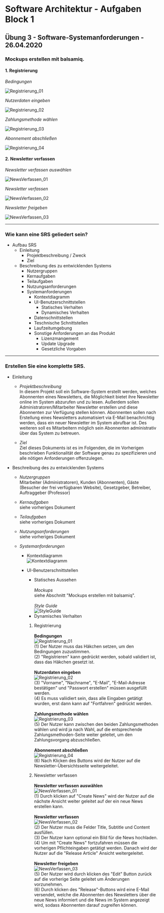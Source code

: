 # Software Architektur - Aufgaben Block 1
## Übung 3 - Software-Systemanforderungen - 26.04.2020
### Mockups erstellen mit balsamiq.
#### 1. Registrierung
*Bedingungen* 

![Registrierung_01](https://github.com/ph851res/SWARSOSE20/blob/master/SWAR_SS2020/Images/SwAr_Wireframe_Registrierung_01.png)  

*Nutzerdaten eingeben*  

![Registrierung_02](https://github.com/ph851res/SWARSOSE20/blob/master/SWAR_SS2020/Images/SwAr_Wireframe_Registrierung_02.png)  

*Zahlungsmethode wählen*  

![Registrierung_03](https://github.com/ph851res/SWARSOSE20/blob/master/SWAR_SS2020/Images/SwAr_Wireframe_Registrierung_03.png)  

*Abonnement abschließen* 

![Registrierung_04](https://github.com/ph851res/SWARSOSE20/blob/master/SWAR_SS2020/Images/SwAr_Wireframe_Registrierung_04.png)  

#### 2. Newsletter verfassen
*Newsletter verfassen auswählen*  

![NewsVerfassen_01](https://github.com/ph851res/SWARSOSE20/blob/master/SWAR_SS2020/Images/SwAr_Wireframe_NewsVerfassen_01.png)  

*Newsletter verfassen*  

![NewsVerfassen_02](https://github.com/ph851res/SWARSOSE20/blob/master/SWAR_SS2020/Images/SwAr_Wireframe_NewsVerfassen_02.png)  

*Newsletter freigeben*  

![NewsVerfassen_03](https://github.com/ph851res/SWARSOSE20/blob/master/SWAR_SS2020/Images/SwAr_Wireframe_NewsVerfassen_03.png)
___
### Wie kann eine SRS geliedert sein?
* Aufbau SRS
    * Einleitung
        * Projektbeschreibung / Zweck
        * Ziel
    * Beschreibung des zu entwicklenden Systems
        * Nutzergruppen 
        * Kernaufgaben
        * Teilaufgaben
        * Nutzungsanforderungen
        * Systemanforderungen 
            * Kontextdiagramm
            * UI-Benutzerschnittstellen
                * Statisches Verhalten
                * Dynamisches Verhalten
            * Datenschnittstellen
            * Teschnische Schnittstellen
            * Laufzeitumgebung
            * Sonstige Anforderungen an das Produkt
                * Lizenzmangement
                * Update Upgrade
                * Gesetzliche Vorgaben
___
### Erstellen Sie eine komplette SRS.
* Einleitung  
    * *Projektbeschreibung*  
    In diesem Projekt soll ein Software-System erstellt werden, welches Abonnenten eines Newsletters, die Möglichkeit bietet ihre Newsletter online im System abzurufen und zu lesen. Außerdem sollen Administratoren/Mitarbeiter Newsletter erstellen und diese Abonnenten zur Verfügung stellen können. Abonnenten sollen nach Erstellung eines Newsletters automatisiert via E-Mail benachrichtig werden, dass ein neuer Newsletter im System abrufbar ist. Des weiteren soll es Mitarbeitern möglich sein Abonnenten administrativ über das System zu betreuen.

    * *Ziel*  
    Ziel dieses Dokuments ist es im Folgenden, die im Vorherigen beschrieben Funktionalität der Software genau zu spezifizieren und alle nötigen Anforderungen offenzulegen.  

* Beschreibung des zu entwicklenden Systems
    * *Nutzergruppen*  
    Mitarbeiter (Administratoren), Kunden (Abonnenten), Gäste (Besucher der frei verfügbaren Website), Gesetzgeber, Betreiber, Auftraggeber (Professor)

    * *Kernaufgaben*  
    siehe vorheriges Dokument  

    * *Teilaufgaben*  
    siehe vorheriges Dokument  

    * *Nutzungsanforderungen*  
    siehe vorheriges Dokument  

    * *Systemanforderungen*  

        * Kontextdiagramm  
        ![Kontextdiagramm](https://github.com/ph851res/SWARSOSE20/blob/master/SWAR_SS2020/Images/SwAr_Kontextdiagramm.png)  

        * UI-Benutzerschnittstellen  
            * Statisches Aussehen  
            <br>*Mockups*  
            siehe Abschnitt "Mockups erstellen mit balsamiq".  
            <br>*Style Guide*  
            ![StyleGuide](https://github.com/ph851res/SWARSOSE20/blob/master/SWAR_SS2020/Images/SwAr_SytleGuide_01.PNG) 
            * Dynamisches Verhalten 
            1. Registrierung  
            <br>**Bedingungen**  
            ![Registrierung_01](https://github.com/ph851res/SWARSOSE20/blob/master/SWAR_SS2020/Images/SwAr_Wireframe_Registrierung_01.png)  
            (1) Der Nutzer muss das Häkchen setzen, um den Bedingungen zuzustimmen.  
            (2) "Registrieren" kann gedrückt werden, sobald validiert ist, dass das Häkchen gesetzt ist.   
            <br>**Nutzerdaten eingeben**  
            ![Registrierung_02](https://github.com/ph851res/SWARSOSE20/blob/master/SWAR_SS2020/Images/SwAr_Wireframe_Registrierung_02.png)  
            (3) "Vorname", "Nachname", "E-Mail", "E-Mail-Adresse bestätigen" und "Passwort erstellen" müssen ausgefüllt werden.  
            (4) Es muss valiidiert sein, dass alle Eingaben getätigt wurden, erst dann kann auf "Fortfahren" gedrückt werden.  
            <br>**Zahlungsmethode wählen**  
            ![Registrierung_03](https://github.com/ph851res/SWARSOSE20/blob/master/SWAR_SS2020/Images/SwAr_Wireframe_Registrierung_03.png)  
            (5) Der Nutzer kann zwischen den beiden Zahlungsmethoden wählen und wird ja nach Wahl, auf die entsprechende Zahlungsmethoden-Seite weiter geleitet, um den Zahlungsvorgang abzuschließen.  
            <br>**Abonnement abschließen**  
            ![Registrierung_04](https://github.com/ph851res/SWARSOSE20/blob/master/SWAR_SS2020/Images/SwAr_Wireframe_Registrierung_04.png)  
            (6) Nach Klicken des Buttons wird der Nutzer auf die Newsletter-Übersichtsseite weitergeleitet.  

            2. Newsletter verfassen  
            <br>**Newsletter verfassen auswählen**  
            ![NewsVerfassen_01](https://github.com/ph851res/SWARSOSE20/blob/master/SWAR_SS2020/Images/SwAr_Wireframe_NewsVerfassen_01.png)   
            (1) Durch klicken auf "Create News" wird der Nutzer auf die nächste Ansicht weiter geleitet auf der ein neue News erstellen kann.  
            <br>**Newsletter verfassen**  
            ![NewsVerfassen_02](https://github.com/ph851res/SWARSOSE20/blob/master/SWAR_SS2020/Images/SwAr_Wireframe_NewsVerfassen_02.png)        
            (2) Der Nutzer muss die Felder Title, Subtitle und Content ausfüllen.  
            (3) Der Nutzer kann optional ein Bild für die News hochladen.  
            (4) Um mit "Create News" fortzufahren müssen die vorherigen Pflichteingaben getätigt werden. Danach wird der Nutzer auf die "Release Article" Ansicht weitergeleitet.  
            <br>**Newsletter freigeben**  
            ![NewsVerfassen_03](https://github.com/ph851res/SWARSOSE20/blob/master/SWAR_SS2020/Images/SwAr_Wireframe_NewsVerfassen_03.png)  
            (5) Der Nutzer wird durch klicken des "Edit" Button zurück auf die vorherige Seite geleitet um Änderungen vorzunehmen.  
            (6) Durch klicken des "Release"-Buttons wird eine E-Mail versendet, welche die Abonnenten des Newsletters über die neue News informiert und die News im System angezeigt wird, sodass Abonnenten darauf zugreifen können. 



